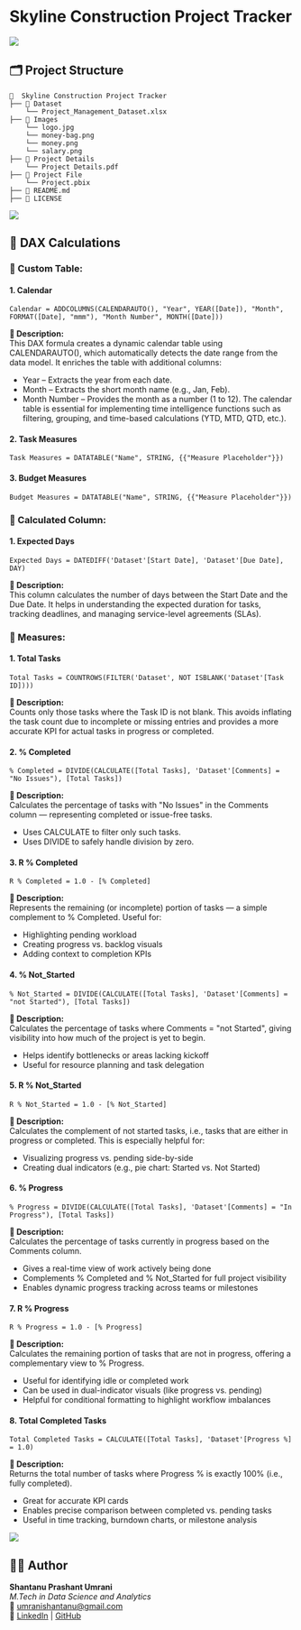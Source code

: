 # Skyline Construction Project Tracker

<a href="https://www.youtube.com/watch?v=dQw4w9WgXcQ"><img src="https://user-images.githubusercontent.com/73097560/115834477-dbab4500-a447-11eb-908a-139a6edaec5c.gif"></a>

## 🗂️ Project Structure 

```
📁  Skyline Construction Project Tracker 
├── 📁 Dataset  
    └── Project_Management_Dataset.xlsx  
├── 📁 Images  
    └── logo.jpg
    └── money-bag.png
    └── money.png
    └── salary.png
├── 📁 Project Details  
    └── Project Details.pdf  
├── 📁 Project File  
    └── Project.pbix  
├── 📄 README.md  
├── 📄 LICENSE  
```

<a href="https://www.youtube.com/watch?v=dQw4w9WgXcQ"><img src="https://user-images.githubusercontent.com/73097560/115834477-dbab4500-a447-11eb-908a-139a6edaec5c.gif"></a>

## 🧮 DAX Calculations

### 📅 Custom Table: 

#### 1. Calendar

```
Calendar = ADDCOLUMNS(CALENDARAUTO(), "Year", YEAR([Date]), "Month", FORMAT([Date], "mmm"), "Month Number", MONTH([Date]))
```
**📌 Description:** \
This DAX formula creates a dynamic calendar table using CALENDARAUTO(), which automatically detects the date range from the data model. It enriches the table with additional columns:
- Year – Extracts the year from each date.
- Month – Extracts the short month name (e.g., Jan, Feb).
- Month Number – Provides the month as a number (1 to 12).
The calendar table is essential for implementing time intelligence functions such as filtering, grouping, and time-based calculations (YTD, MTD, QTD, etc.).

#### 2. Task Measures

```
Task Measures = DATATABLE("Name", STRING, {{"Measure Placeholder"}})
```

#### 3. Budget Measures

```
Budget Measures = DATATABLE("Name", STRING, {{"Measure Placeholder"}})
```

### 📐 Calculated Column:

#### 1. Expected Days

```
Expected Days = DATEDIFF('Dataset'[Start Date], 'Dataset'[Due Date], DAY)
```
**📌 Description:** \
This column calculates the number of days between the Start Date and the Due Date. It helps in understanding the expected duration for tasks, tracking deadlines, and managing service-level agreements (SLAs).

### 📏 Measures:

#### 1. Total Tasks

```
Total Tasks = COUNTROWS(FILTER('Dataset', NOT ISBLANK('Dataset'[Task ID])))
```
**📌 Description:** \
Counts only those tasks where the Task ID is not blank. This avoids inflating the task count due to incomplete or missing entries and provides a more accurate KPI for actual tasks in progress or completed.

#### 2. % Completed

```
% Completed = DIVIDE(CALCULATE([Total Tasks], 'Dataset'[Comments] = "No Issues"), [Total Tasks])
```
**📌 Description:** \
Calculates the percentage of tasks with "No Issues" in the Comments column — representing completed or issue-free tasks.
- Uses CALCULATE to filter only such tasks.
- Uses DIVIDE to safely handle division by zero.

#### 3. R % Completed

```
R % Completed = 1.0 - [% Completed]
```
**📌 Description:** \
Represents the remaining (or incomplete) portion of tasks — a simple complement to % Completed. Useful for:
- Highlighting pending workload
- Creating progress vs. backlog visuals
- Adding context to completion KPIs

#### 4. % Not_Started

```
% Not_Started = DIVIDE(CALCULATE([Total Tasks], 'Dataset'[Comments] = "not Started"), [Total Tasks])
```
**📌 Description:** \
Calculates the percentage of tasks where Comments = "not Started", giving visibility into how much of the project is yet to begin.
- Helps identify bottlenecks or areas lacking kickoff
- Useful for resource planning and task delegation

#### 5. R % Not_Started

```
R % Not_Started = 1.0 - [% Not_Started]
```
**📌 Description:** \
Calculates the complement of not started tasks, i.e., tasks that are either in progress or completed. This is especially helpful for:
- Visualizing progress vs. pending side-by-side
- Creating dual indicators (e.g., pie chart: Started vs. Not Started)

#### 6. % Progress

```
% Progress = DIVIDE(CALCULATE([Total Tasks], 'Dataset'[Comments] = "In Progress"), [Total Tasks])
```
**📌 Description:** \
Calculates the percentage of tasks currently in progress based on the Comments column.
- Gives a real-time view of work actively being done
- Complements % Completed and % Not_Started for full project visibility
- Enables dynamic progress tracking across teams or milestones

#### 7. R % Progress

```
R % Progress = 1.0 - [% Progress]
```
**📌 Description:** \
Calculates the remaining portion of tasks that are not in progress, offering a complementary view to % Progress.
- Useful for identifying idle or completed work
- Can be used in dual-indicator visuals (like progress vs. pending)
- Helpful for conditional formatting to highlight workflow imbalances

#### 8. Total Completed Tasks

```
Total Completed Tasks = CALCULATE([Total Tasks], 'Dataset'[Progress %] = 1.0)
```
**📌 Description:** \
Returns the total number of tasks where Progress % is exactly 100% (i.e., fully completed).
- Great for accurate KPI cards
- Enables precise comparison between completed vs. pending tasks
- Useful in time tracking, burndown charts, or milestone analysis

<a href="https://www.youtube.com/watch?v=dQw4w9WgXcQ"><img src="https://user-images.githubusercontent.com/73097560/115834477-dbab4500-a447-11eb-908a-139a6edaec5c.gif"></a>

## 🙋‍♂️ Author

**Shantanu Prashant Umrani**  
*M.Tech in Data Science and Analytics*  
📧 [umranishantanu@gmail.com](mailto:umranishantanu@gmail.com)  
🔗 [LinkedIn](https://www.linkedin.com/in/shantanu-umrani) | [GitHub](https://github.com/shantanu1109)
